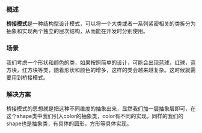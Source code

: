 ### 概述
**桥接模式**是一种结构型设计模式，可以将一个大类或者一系列紧密相关的类拆分为抽象和实现两个独立的层次结构，从而能在开发时分别使用。

### 场景
我们考虑一个形状和颜色的类，如果按照简单的设计，可能会出现蓝球，红球，蓝方块，红方块等类，随着形状和颜色的增多，这样的类会越来越复杂。这时候就需要用到桥接模式。

### 解决方案
桥接模式的思想就是把这种不同维度的抽象出来，显然我们加一层抽象层即可，在这个shape类中我们引入color的抽象类，color有不同的实现，同样的我们的shape也是抽象类，有具体的圆形，方形等具体实现。
